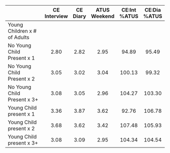 
|                      | CE<br>Interview |  CE<br>Diary | ATUS<br>Weekend | CE:Int<br>%ATUS | CE:Dia<br>%ATUS |
| -------------------- | :----------: | :----------: | :----------: | :----------: | :----------: |
| Young Children x # of Adults |              |              |              |              |              |
| No Young Child Present x 1 |         2.80 |         2.82 |         2.95 |        94.89 |        95.49 |
| No Young Child Present x 2 |         3.05 |         3.02 |         3.04 |       100.13 |        99.32 |
| No Young Child Present x 3+ |         3.08 |         3.05 |         2.96 |       104.27 |       103.30 |
| Young Child present x 1 |         3.36 |         3.87 |         3.62 |        92.76 |       106.78 |
| Young Child present x 2 |         3.68 |         3.62 |         3.42 |       107.48 |       105.93 |
| Young Child present x 3+ |         3.08 |         3.09 |         2.95 |       104.34 |       104.54 |


